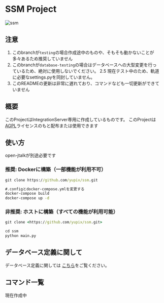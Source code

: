 # SSM Project

![ssm](https://repo.akarinext.org/assets/image/YX.png)

## 注意

1. このbranchが`testing`の場合作成途中のものや、そもそも動かないことが多々あるため推奨していません
2. このbranchが`database-testing`の場合はデータベースへの大型変更を行っているため、絶対に使用しないでください。
   2.5 現在テスト中のため、軌道に必要なsettings.pyを同封していません。
3. このREADMEの更新は非常に遅れており、コマンドなども一切更新ができていません

## 概要

このProjectはIntegrationServer専用に作成しているものです。
このProjectは[AGPL](LICENSE)ライセンスのもと配布または使用できます

## 使い方

open-jtalkが別途必要です

### 推奨: Dockerに構築（一部機能が利用不可）

```cmd
git clone https://github.com/yupix/ssm.git

#.configとdocker-compose.ymlを変更する
docker-compose build
docker-compose up -d
```

### 非推奨: ホストに構築（すべての機能が利用可能）

```cmd
git clone <https://github.com/yupix/ssm.git>

cd ssm
python main.py
```

## データベース定義に関して

データベース定義に関しては [こちら](./doc/schema)をご覧ください。

## コマンド一覧

現在作成中
